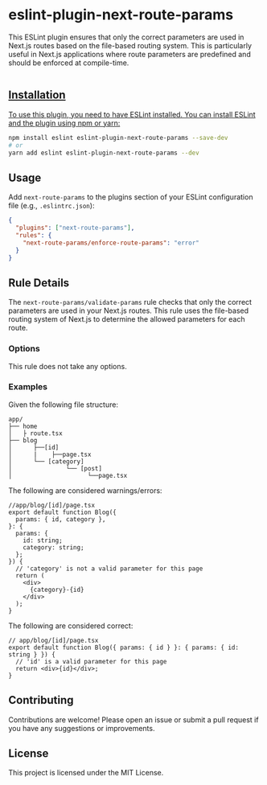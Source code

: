 # eslint-plugin-next-route-params

This ESLint plugin ensures that only the correct parameters are used in Next.js routes based on the file-based routing system. This is particularly useful in Next.js applications where route parameters are predefined and should be enforced at compile-time.

<a href="https://www.npmjs.com/package/eslint-plugin-next-route-params" target="\_parent">
  <img alt="" src="https://img.shields.io/npm/dm/eslint-plugin-next-route-params.svg" />

## Installation

To use this plugin, you need to have ESLint installed. You can install ESLint and the plugin using npm or yarn:

```bash
npm install eslint eslint-plugin-next-route-params --save-dev
# or
yarn add eslint eslint-plugin-next-route-params --dev
```

## Usage

Add `next-route-params` to the plugins section of your ESLint configuration file (e.g., `.eslintrc.json`):

```json
{
  "plugins": ["next-route-params"],
  "rules": {
    "next-route-params/enforce-route-params": "error"
  }
}
```

## Rule Details

The `next-route-params/validate-params` rule checks that only the correct parameters are used in your Next.js routes. This rule uses the file-based routing system of Next.js to determine the allowed parameters for each route.

### Options

This rule does not take any options.

### Examples

Given the following file structure:

```
app/
├── home
│   ├ route.tsx
├── blog
│      ├──[id]
│      |    ├──page.tsx
│      └── [category]
│               └── [post]
│                     └──page.tsx
```

The following are considered warnings/errors:

```tsx
//app/blog/[id]/page.tsx
export default function Blog({
  params: { id, category },
}: {
  params: {
    id: string;
    category: string;
  };
}) {
  // 'category' is not a valid parameter for this page
  return (
    <div>
      {category}-{id}
    </div>
  );
}
```

The following are considered correct:

```tsx
// app/blog/[id]/page.tsx
export default function Blog({ params: { id } }: { params: { id: string } }) {
  // 'id' is a valid parameter for this page
  return <div>{id}</div>;
}
```

## Contributing

Contributions are welcome! Please open an issue or submit a pull request if you have any suggestions or improvements.

## License

This project is licensed under the MIT License.
